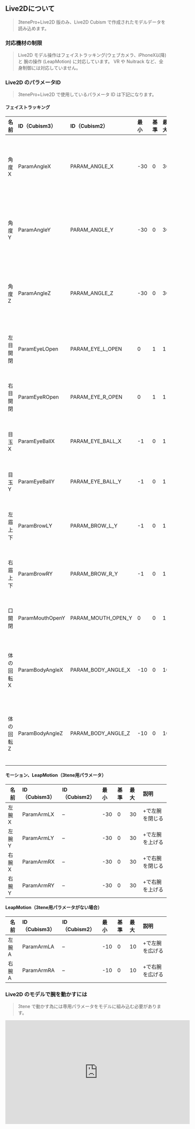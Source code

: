 ## Live2Dについて

>3tenePro+Live2D 版のみ、Live2D Cubism で作成されたモデルデータを読み込めます。

### 対応機材の制限

>Live2D モデル操作はフェイストラッキング(ウェブカメラ、iPhoneX以降)と
>腕の操作 (LeapMotion) に対応しています。
>VR や Nuitrack など、全身制御には対応していません。


### Live2D のパラメータID

>3tenePro+Live2D で使用しているパラメータ ID は下記になります。

#### フェイストラッキング

|名前|ID（Cubism3）|ID（Cubism2）|最小|基準|最大|説明|
|---|:---|:---|:---|:---|:---|:---|
|角度X|ParamAngleX|PARAM_ANGLE_X|-30|0|30|+で画面の右を向く|
|角度Y|ParamAngleY|PARAM_ANGLE_Y|-30|0|30|+で画面の上を向く|
|角度Z|ParamAngleZ|PARAM_ANGLE_Z|-30|0|30|+で画面の右を向く|
|左目 開閉|ParamEyeLOpen|PARAM_EYE_L_OPEN|0|1|1|+で目を開ける|
|右目 開閉|ParamEyeROpen|PARAM_EYE_R_OPEN|0|1|1|+で目を開ける|
|目玉 X|ParamEyeBallX|PARAM_EYE_BALL_X|-1|0|1|+で右を見る|
|目玉 Y|ParamEyeBallY|PARAM_EYE_BALL_Y|-1|0|1|+で上を見る|
|左眉 上下|ParamBrowLY|PARAM_BROW_L_Y|-1|0|1|+で眉を上げる|
|右眉 上下|ParamBrowRY|PARAM_BROW_R_Y|-1|0|1|+で眉を上げる|
|口 開閉|ParamMouthOpenY|PARAM_MOUTH_OPEN_Y|0|0|1|+で口を開く|
|体の回転 X|ParamBodyAngleX|PARAM_BODY_ANGLE_X|-10|0|10|+で画面の右を向く|
|体の回転 Z|ParamBodyAngleZ|PARAM_BODY_ANGLE_Z|-10|0|10|+で画面の右に傾く|

#### モーション、LeapMotion（3tene用パラメータ）

|名前|ID（Cubism3）|ID（Cubism2）|最小|基準|最大|説明|
|---|:---|:---|:---|:---|:---|:---|
左腕 X|ParamArmLX|–|-30|0|30|+で左腕を閉じる|
左腕 Y|ParamArmLY|–|-30|0|30|+で左腕を上げる|
右腕 X|ParamArmRX|–|-30|0|30|+で右腕を閉じる|
右腕 Y|ParamArmRY|–|-30|0|30|+で右腕を上げる|


#### LeapMotion（3tene用パラメータがない場合）

|名前|ID（Cubism3）|ID（Cubism2）|最小|基準|最大|説明|
|---|:---|:---|:---|:---|:---|:---|
|左腕 A|ParamArmLA|–|-10|0|10|+で左腕を広げる|
|右腕 A|ParamArmRA|–|-10|0|10|+で右腕を広げる|


### Live2D のモデルで腕を動かすには

>3tene で動かす為には専用パラメータをモデルに組み込む必要があります。

<iframe src="https://www.youtube.com/embed/mBKb4ThyR44" frameborder="0" allow="autoplay; encrypted-media" allowfullscreen="allowfullscreen" width="576" height="324" />

>動画内誤字について
>誤　ループパラメータ
>正　ループ用パラメータ

>また、3tenePro+Live2Dに同梱されている「みとね」のLive2Dモデルは
>こちらの手順で作成したものになりますので、参考にしてみてください。

>ループ用パラメータを使用し、腕を回転させるイメージで作成しています。
>それぞれの方向にそれぞれのイラストを用意し、キーフレームを打つことで表示が切り替わる様に作成しています。

>前腕から手まで6つのイラストを作成します。
>ループ用パラメータを設定するために「右腕X」と「右腕Y」を作成。

>それぞれの腕の表示を切り替えるためにキーを下記のようにそれぞれを設定。
>右腕1
>パラメータ右腕Yに-30から-15、右腕Xに-30から0
>右腕2
>パラメータ右腕Yに-14から+14、右腕Xに-30から0
>右腕3
>パラメータ右腕Yに+15から+30、右腕Xに-30から0
>右腕4
>パラメータ右腕Yに+15から+30、右腕Xに+1から+30
>右腕5
>パラメータ右腕Yに-14から+14、右腕Xに+1から+30
>右腕6
>パラメータ右腕Yに-30から-15、右腕Xに+1から+30

>腕の切り替え部分で腕が表示されない、2本表示されるという現象が起こるので、不透明度の設定を行います。

>例：右腕1と右腕2
>右腕1
>右腕Yの表示範囲は-30から-15。-14へキーを打ち、不透明度を0。
>右腕２
>右腕2の表示範囲は-14から+14。-15と+15に不透明度0。

>例：右腕2と右腕5
>右腕2の右腕Y-14、右腕X+1.0の地点キーを打つ。
>+14の地点にも自動でキーが打たれるので、追加された位置のY-14、+14、X+1の地点に不透明度を0。
>右腕5にも同様の設定を行う。

>不透明度を設定していないキーが幾つか打たれているのでそれぞれ設定する。
>例：右腕１
>右腕Y-15、右腕X0は不透明度100
>右腕Y-14、右腕X0は不透明度0
>右腕Y-14、右腕X1も不透明度0
>右腕Y-15、右腕X1も不透明度0

>この設定を他の腕全てに設定する。

>右腕の回転
>ループ用パラメータの四隅にキーを設定。

>パラメータとIDの設定
>現在0に設定されてる腕は、腕2なので、デフォルト設定値に戻すと、腕2が表示されます。
>今回は右腕1をデフォルトの腕としたいと思いますので、パラメータの設定から基準値を-30へ変更しています。
>それぞれのパラメータは下記の通りです。
>右腕X：ParamArmRX
>右腕Y：ParamArmRY
>左腕X：ParamArmLX
>左腕Y：ParamArmLY

>書き出して3tenePro+Live2Dから読み込む。


